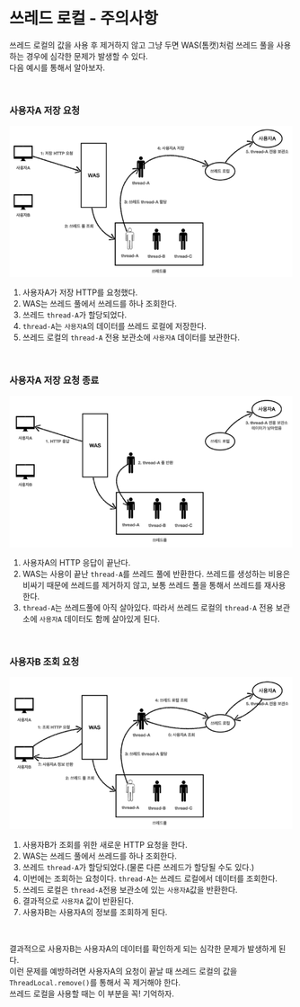 # 쓰레드 로컬 - 주의사항
쓰레드 로컬의 값을 사용 후 제거하지 않고 그냥 두면 WAS(톰캣)처럼 쓰레드 풀을 사용하는 경우에 심각한 문제가 발생할 수 있다.<br>
다음 예시를 통해서 알아보자.

<br>

### 사용자A 저장 요청
![ThreadLocal-precautions](03.ThreadLocal-precautions1.png)
1. 사용자A가 저장 HTTP를 요청했다.
2. WAS는 쓰레드 풀에서 쓰레드를 하나 조회한다.
3. 쓰레드 ```thread-A```가 할당되었다.
4. ```thread-A```는 ```사용자A```의 데이터를 쓰레드 로컬에 저장한다.
5. 쓰레드 로컬의 ```thread-A``` 전용 보관소에 ```사용자A``` 데이터를 보관한다.

<br>

### 사용자A 저장 요청 종료
![ThreadLocal-precautions](03.ThreadLocal-precautions2.png)
1. 사용자A의 HTTP 응답이 끝난다.
2. WAS는 사용이 끝난 ```thread-A```를 쓰레드 풀에 반환한다. 쓰레드를 생성하는 비용은 비싸기 때문에 쓰레드를 제거하지 않고, 보통 쓰레드 풀을 통해서 쓰레드를 재사용한다.
3. ```thread-A```는 쓰레드풀에 아직 살아있다. 따라서 쓰레드 로컬의 ```thread-A``` 전용 보관소에 ```사용자A``` 데이터도 함께 살아있게 된다.

<br>

### 사용자B 조회 요청
![ThreadLocal-precautions](03.ThreadLocal-precautions3.png)
1. 사용자B가 조회를 위한 새로운 HTTP 요청을 한다.
2. WAS는 쓰레드 풀에서 쓰레드를 하나 조회한다.
3. 쓰레드 ```thread-A```가 할당되었다.(물론 다른 쓰레드가 할당될 수도 있다.)
4. 이번에는 조회하는 요청이다. ```thread-A```는 쓰레드 로컬에서 데이터를 조회한다.
5. 쓰레드 로컬은 ```thread-A```전용 보관소에 있는 ```사용자A```값을 반환한다.
6. 결과적으로 ```사용자A``` 값이 반환된다.
7. 사용자B는 사용자A의 정보를 조회하게 된다.

<br>

결과적으로 사용자B는 사용자A의 데이터를 확인하게 되는 심각한 문제가 발생하게 된다.<br>
이런 문제를 예방하려면 사용자A의 요청이 끝날 때 쓰레드 로컬의 값을 ```ThreadLocal.remove()```를 통해서 꼭 제거해야 한다.<br>
쓰레드 로컬을 사용할 때는 이 부분을 꼭! 기억하자.